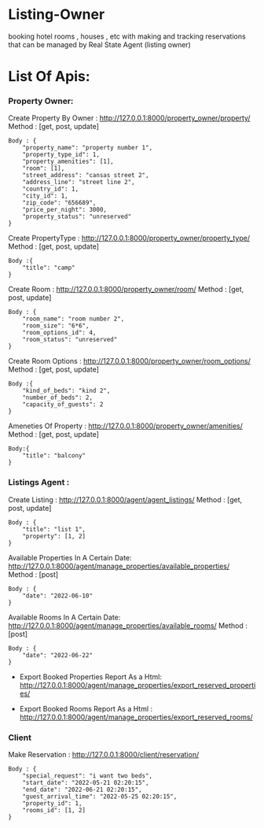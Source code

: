 # Listing-Owner
booking hotel rooms , houses , etc with making and tracking reservations that can be managed by Real State Agent (listing owner)  
# List Of Apis:
### Property Owner:
Create Property By Owner :
  http://127.0.0.1:8000/property_owner/property/
 Method : [get, post, update]
```
Body : {
    "property_name": "property number 1",
    "property_type_id": 1,
    "property_amenities": [1],
    "room": [1],
    "street_address": "cansas street 2",
    "address_line": "street line 2",
    "country_id": 1,
    "city_id": 1,
    "zip_code": "656689",
    "price_per_night": 3000,
    "property_status": "unreserved"
}
```

Create PropertyType : http://127.0.0.1:8000/property_owner/property_type/
Method : [get, post, update]
```
Body :{
    "title": "camp"
}
```

Create Room : http://127.0.0.1:8000/property_owner/room/
Method : [get, post, update]
```
Body : {
    "room_name": "room number 2",
    "room_size": "6*6",
    "room_options_id": 4,
    "room_status": "unreserved"
}
```
Create Room Options : http://127.0.0.1:8000/property_owner/room_options/
Method : [get, post, update]
```
Body :{
    "kind_of_beds": "kind 2",
    "number_of_beds": 2,
    "capacity_of_guests": 2
}
```
Ameneties Of Property : http://127.0.0.1:8000/property_owner/amenities/
Method : [get, post, update]
```
Body:{
    "title": "balcony"
}
```
### Listings Agent :
Create Listing : http://127.0.0.1:8000/agent/agent_listings/
Method : [get, post, update]
```
Body : {
    "title": "list 1",
    "property": [1, 2]
}
```
Available Properties In A Certain Date: http://127.0.0.1:8000/agent/manage_properties/available_properties/
Method : [post]
```
Body : {
    "date": "2022-06-10"
}
```
Available Rooms In A Certain Date: http://127.0.0.1:8000/agent/manage_properties/available_rooms/
Method : [post]
```
Body : {
    "date": "2022-06-22"
}
```
- Export Booked Properties Report As a Html: http://127.0.0.1:8000/agent/manage_properties/export_reserved_properties/
+ Export Booked Rooms Report As a Html : http://127.0.0.1:8000/agent/manage_properties/export_reserved_rooms/

### Client
Make Reservation : http://127.0.0.1:8000/client/reservation/
```
Body : {
    "special_request": "i want two beds",
    "start_date": "2022-05-21 02:20:15",
    "end_date": "2022-06-21 02:20:15",
    "guest_arrival_time": "2022-05-25 02:20:15",
    "property_id": 1,
    "rooms_id": [1, 2]
}
```
